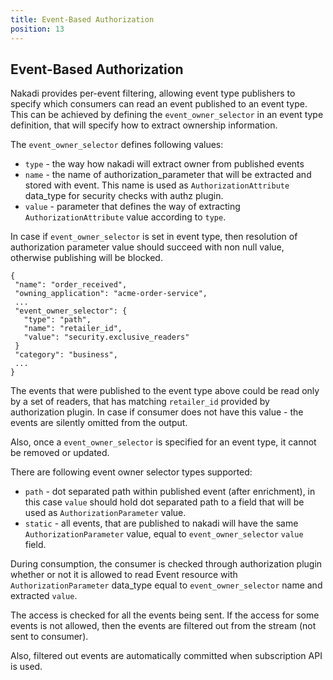 ```yaml
---
title: Event-Based Authorization
position: 13
---
```


## Event-Based Authorization

Nakadi provides per-event filtering, allowing event type publishers to specify which consumers can read an event
 published to an event type. This can be achieved by defining the `event_owner_selector` in an event type definition,
 that will specify how to extract ownership information.

 The `event_owner_selector` defines following values: 
  - `type` - the way how nakadi will extract owner from published events
  - `name` - the name of authorization_parameter that will be extracted and stored with event. 
  This name is used as `AuthorizationAttribute` data_type for security checks with authz plugin.
  - `value` - parameter that defines the way of extracting `AuthorizationAttribute` value 
  according to `type`.

 In case if `event_owner_selector` is set in event type, then resolution of authorization parameter
  value should succeed with non null value, otherwise publishing will be blocked.  
 
 ```
{
  "name": "order_received",
  "owning_application": "acme-order-service",
  ...
  "event_owner_selector": {
    "type": "path",
    "name": "retailer_id",
    "value": "security.exclusive_readers"
  }
  "category": "business",
  ...
}
```

 The events that were published to the event type above could be read only by a set of readers, that has matching 
 `retailer_id` provided by authorization plugin. In case if consumer does not have this value - the events are silently 
 omitted from the output.   

 Also, once a `event_owner_selector` is specified for an event type, it cannot be removed or updated.

 There are following event owner selector types supported: 
  - `path` - dot separated path within published event (after enrichment), in this case `value` 
  should hold dot separated path to a field that will be used as `AuthorizationParameter` value. 
  - `static` - all events, that are published to nakadi will have the same `AuthorizationParameter` 
  value, equal to `event_owner_selector` `value`   field.
  
 During consumption, the consumer is checked through authorization plugin whether or not it is 
 allowed to read Event resource with `AuthorizationParameter` data_type equal to `event_owner_selector` name
 and extracted `value`. 
  
 The access is checked for all the events being sent. If the access for some events is not allowed, 
 then the events are filtered out from the stream (not sent to consumer).
   
 Also, filtered out events are automatically committed when subscription API is used.  
